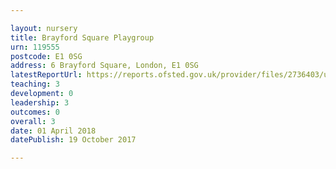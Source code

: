 ```yaml
---

layout: nursery
title: Brayford Square Playgroup
urn: 119555
postcode: E1 0SG
address: 6 Brayford Square, London, E1 0SG
latestReportUrl: https://reports.ofsted.gov.uk/provider/files/2736403/urn/119555.pdf
teaching: 3
development: 0
leadership: 3
outcomes: 0
overall: 3
date: 01 April 2018 
datePublish: 19 October 2017

---
```

